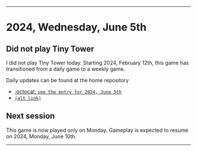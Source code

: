 
***

# 2024, Wednesday, June 5th

## Did not play Tiny Tower

<!-- TODO: For each weekly entry, make sure the date is correct. The day of the week should be modified in 4 places !-->

I did not play Tiny Tower today. Starting 2024, February 12th, this game has transitioned from a daily game to a weekly game.

Daily updates can be found at the home repository

- [:octocat: `see the entry for 2024, June 5th`](https://github.com/seanpm2001/SeansLifeArchive_Images_TinyTower/tree/master/tiny%20tower/2024/06_June/05/) 
- [`(alt link)`](/tiny%20tower/2024/06_June/05/)

## Next session

This game is now played only on Monday. Gameplay is expected to resume on 2024, Monday, June 10th.

***
